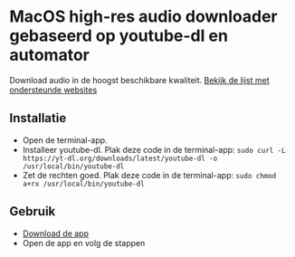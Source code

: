 # MacOS high-res audio downloader gebaseerd op youtube-dl en automator
Download audio in de hoogst beschikbare kwaliteit. [Bekijk de lijst met ondersteunde websites](https://github.com/ytdl-org/youtube-dl/tree/master/youtube_dl/extractor)

## Installatie
- Open de terminal-app.
- Installeer youtube-dl. Plak deze code in de terminal-app: `sudo curl -L https://yt-dl.org/downloads/latest/youtube-dl -o /usr/local/bin/youtube-dl`
- Zet de rechten goed. Plak deze code in de terminal-app: `sudo chmod a+rx /usr/local/bin/youtube-dl`

## Gebruik
- [Download de app](https://github.com/maxxvw/audio-downloader/archive/refs/heads/main.zip)
- Open de app en volg de stappen
